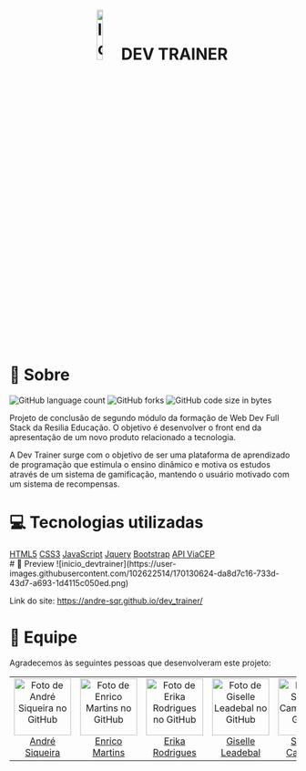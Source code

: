 <h1 align='center'> <img src="https://media1.giphy.com/media/J7kWJnzD84crTRJk8w/200w.webp?cid=ecf05e4719sr9zis3f74qawjzcuk5vluiv2kk2qvlqkdrhiq&rid=200w.webp&ct=s" width="15%" alt="logo da dev trainer">DEV TRAINER</h1>

# 💬 Sobre

![GitHub language count](https://img.shields.io/github/languages/count/andre-sqr/dev_trainer?color=721121&style=for-the-badge)
![GitHub forks](https://img.shields.io/github/forks/andre-sqr/dev_trainer?color=A5402D&style=for-the-badge)
![GitHub code size in bytes](https://img.shields.io/github/languages/code-size/andre-sqr/dev_trainer?color=F15156&style=for-the-badge)

Projeto de conclusão de segundo módulo da formação de Web Dev Full Stack da Resilia Educação. O objetivo é desenvolver o front end da apresentação de um novo produto relacionado a tecnologia.

A Dev Trainer surge com o objetivo de ser uma plataforma de aprendizado de programação que estimula o ensino dinâmico e motiva os estudos através de um sistema de gamificação, mantendo o usuário motivado com um sistema de recompensas.

# 💻 Tecnologias utilizadas
<div display:'flex' flex-direction:'column'>
  <a href="https://developer.mozilla.org/pt-BR/docs/Web/HTML">HTML5</a>
  <a href="https://developer.mozilla.org/pt-BR/docs/Web/CSS">CSS3</a>
  <a href="https://developer.mozilla.org/pt-BR/docs/Web/JavaScript">JavaScript</a>
  <a href="https://developer.mozilla.org/pt-BR/docs/Glossary/jQuery">Jquery</a>
  <a href="https://www.alura.com.br/artigos/bootstrap?gclid=Cj0KCQjwhLKUBhDiARIsAMaTLnFkGzyVbLSjt4Yh96uYup4K0PMAwBH3pM_1OMhVsbJlQq1HKqS9mBEaAlw1EALw_wcB">Bootstrap</a>
  <a href="https://viacep.com.br/">API ViaCEP</a>
</div>
# 👀 Preview
![inicio_devtrainer](https://user-images.githubusercontent.com/102622514/170130624-da8d7c16-733d-43d7-a693-1d4115c050ed.png)

Link do site: https://andre-sqr.github.io/dev_trainer/

# 👥 Equipe

Agradecemos às seguintes pessoas que desenvolveram este projeto:

<table>
  <tr>
    <td align="center">
      <a href="#">
        <img src="https://avatars.githubusercontent.com/u/102765824?v=4" width="100px;" alt="Foto de André Siqueira no GitHub"/><br>
        <sub>
          <a href="https://www.linkedin.com/in/andre-sqr/">André Siqueira</a>
        </sub>
      </a>
    </td>
    <td align="center">
      <a href="#">
        <img src="https://avatars.githubusercontent.com/u/102622514?v=4" width="100px;" alt="Foto de Enrico Martins no GitHub"/><br>
        <sub>
          <a href="https://www.linkedin.com/in/enrico-martins018/">Enrico Martins</a>
        </sub>
      </a>
    </td>
    <td align="center">
      <a href="#">
        <img src="https://avatars.githubusercontent.com/u/102770561?v=4" width="100px;" alt="Foto de Erika Rodrigues no GitHub"/><br>
        <sub>
          <a href="https://www.linkedin.com/in/erikatav-rodrigues/">Erika Rodrigues</a>
        </sub>
      </a>
    </td>
    <td align="center">
      <a href="#">
        <img src="https://avatars.githubusercontent.com/u/102694026?v=4" width="100px;" alt="Foto de Giselle Leadebal no GitHub"/><br>
        <sub>
          <a href="https://www.linkedin.com/in/giselle-leadebal-869528128/">Giselle Leadebal</a>
        </sub>
      </a>
    </td>
    <td align="center">
      <a href="#">
        <img src="https://avatars.githubusercontent.com/u/96244673?v=4" width="100px;" alt="Foto de Samuel Cambraia no GitHub"/><br>
        <sub>
          <a href="https://www.linkedin.com/in/samuel-cambraia-da-silva-7bb0451a3/">Samuel Cambraia</a>
        </sub>
      </a>
    </td>
  </tr>
</table>
